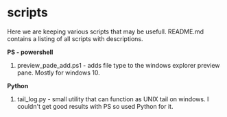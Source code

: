 # scripts

Here we are keeping various scripts that may be usefull. README.md contains a listing of all scripts with descriptions.

**PS - powershell**


1. preview_pade_add.ps1 - adds file type to the windows explorer preview pane. Mostly for windows 10. 


**Python**


1. tail_log.py - small utility that can function as UNIX tail on windows. I couldn't get good results with PS so used Python for it.
